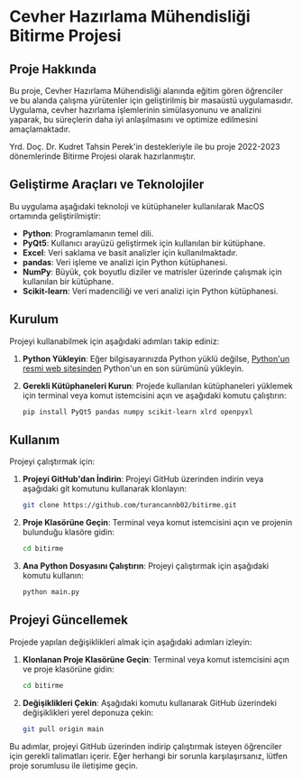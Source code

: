 # Cevher Hazırlama Mühendisliği Bitirme Projesi

## Proje Hakkında

Bu proje, Cevher Hazırlama Mühendisliği alanında eğitim gören öğrenciler ve bu alanda çalışma yürütenler için geliştirilmiş bir masaüstü uygulamasıdır. Uygulama, cevher hazırlama işlemlerinin simülasyonunu ve analizini yaparak, bu süreçlerin daha iyi anlaşılmasını ve optimize edilmesini amaçlamaktadır.

Yrd. Doç. Dr. Kudret Tahsin Perek'in destekleriyle ile bu proje 2022-2023 dönemlerinde Bitirme Projesi olarak hazırlanmıştır.

## Geliştirme Araçları ve Teknolojiler

Bu uygulama aşağıdaki teknoloji ve kütüphaneler kullanılarak MacOS ortamında geliştirilmiştir:

- **Python**: Programlamanın temel dili.
- **PyQt5**: Kullanıcı arayüzü geliştirmek için kullanılan bir kütüphane.
- **Excel**: Veri saklama ve basit analizler için kullanılmaktadır.
- **pandas**: Veri işleme ve analizi için Python kütüphanesi.
- **NumPy**: Büyük, çok boyutlu diziler ve matrisler üzerinde çalışmak için kullanılan bir kütüphane.
- **Scikit-learn**: Veri madenciliği ve veri analizi için Python kütüphanesi.

## Kurulum

Projeyi kullanabilmek için aşağıdaki adımları takip ediniz:

1. **Python Yükleyin**: Eğer bilgisayarınızda Python yüklü değilse, [Python'un resmi web sitesinden](https://www.python.org/downloads/) Python'un en son sürümünü yükleyin.
2. **Gerekli Kütüphaneleri Kurun**: Projede kullanılan kütüphaneleri yüklemek için terminal veya komut istemcisini açın ve aşağıdaki komutu çalıştırın:

    ```bash
    pip install PyQt5 pandas numpy scikit-learn xlrd openpyxl
    ```

## Kullanım

Projeyi çalıştırmak için:

1. **Projeyi GitHub'dan İndirin**: Projeyi GitHub üzerinden indirin veya aşağıdaki git komutunu kullanarak klonlayın:

    ```bash
    git clone https://github.com/turancannb02/bitirme.git
    ```

2. **Proje Klasörüne Geçin**: Terminal veya komut istemcisini açın ve projenin bulunduğu klasöre gidin:

    ```bash
    cd bitirme
    ```

3. **Ana Python Dosyasını Çalıştırın**: Projeyi çalıştırmak için aşağıdaki komutu kullanın:

    ```bash
    python main.py
    ```

## Projeyi Güncellemek

Projede yapılan değişiklikleri almak için aşağıdaki adımları izleyin:

1. **Klonlanan Proje Klasörüne Geçin**: Terminal veya komut istemcisini açın ve proje klasörüne gidin:

    ```bash
    cd bitirme
    ```

2. **Değişiklikleri Çekin**: Aşağıdaki komutu kullanarak GitHub üzerindeki değişiklikleri yerel deponuza çekin:

    ```bash
    git pull origin main
    ```

Bu adımlar, projeyi GitHub üzerinden indirip çalıştırmak isteyen öğrenciler için gerekli talimatları içerir. Eğer herhangi bir sorunla karşılaşırsanız, lütfen proje sorumlusu ile iletişime geçin.
